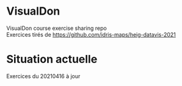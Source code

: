 # VisualDon
VisualDon course exercise sharing repo </br>
Exercices tirés de https://github.com/idris-maps/heig-datavis-2021

# Situation actuelle
Exercices du 20210416 à jour
